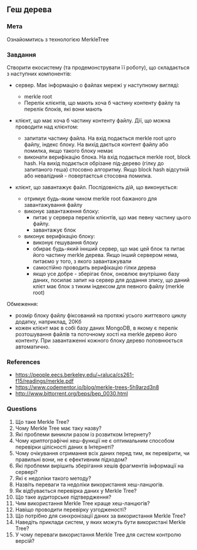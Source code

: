 ## Геш дерева
### Мета
Ознайомитись з технологією MerkleTree

### Завдання

<!--TODO: simplify -->

<!-- TODO: presentation / materials -->

Створити екосистему (та продемонструвати її роботу), що складається з наступних компонентів:

- сервер. Має інформацію о файлах мережі у наступному вигляді: 
   - merkle root
   - Перелік клієнтів, що мають хоча б  частину контенту файлу та перелік блоків, які вони мають

- клієнт, що має хоча б частину контенту файлу. Дії, що можна проводити над клієнтом:
    - запитати частину файла. На вхід подається merkle root цого файлу, індекс блоку. На вихід дається контент файлу або помилка, якщо такого блоку немає
    - виконати верифікацію блока. На вхід подається merkle root, block hash. На вихід подається обрізане під-дерево (гілку до запитаного геша) стосовно алгоритму. Якщо block hash відсутній або невалідний - повертаєтсья стосовна помилка. 

- клієнт, що завантажує файл. Послідовність дій, що виконується:
   - отримує будь-яким чином merkle root бажаного для завантажування файлу
   - виконує завантаження блоку:
      - питає у сервера перелік клієнтів, що має певну частину цього файлу. 
      - завантажує блок
   - виконує верифікацію блоку:
       - виконує гешування блоку
       - обирає будь-який іннший сервер, що має цей блок та питає його частину merkle дерева. Якщо інший сервером нема, питаємо у того, з якого завантажували
       - самостійно проводить верифікацію гілки дерева 
       - якщо усе добре - зберігає блок, оновлює внутрішню базу даних, посилає запит на сервер для додання зпису, що даний клієт має блок з тиким індексом для певного файлу (merkle root)

Обмеження:

- розмір блоку файлу фіксований на протяжі усього життєвого циклу додатку, наприклад, 20Кб
- кожен клієнт має в собі базу даних MongoDB, в якому є перелік розтошування файлів та поточному хості на merkle дерево його контенту. При завантаженні кожного блоку дерево поповнюється автоматично.


### References

- https://people.eecs.berkeley.edu/~raluca/cs261-f15/readings/merkle.pdf
- https://www.codementor.io/blog/merkle-trees-5h9arzd3n8
- http://www.bittorrent.org/beps/bep_0030.html


### Questions

1. Що таке Merkle Tree?
2. Чому Merkle Tree має таку назву?
3. Які проблеми виникли разом із розвитком Інтернету?
4. Чому криптографічні хеш-функції не є оптимальним способом перевірки цілісності даних в Інтернеті?
5. Чому очікування отримання всіх даних перед тим, як перевірити, чи правильні вони, не є ефективним підходом?
6. Які проблеми вирішить зберігання хешів фрагментів інформації на сервері?
7. Які є недоліки такого методу?
8. Назвіть переваги та недоліки використання хеш-ланцюгів.
9. Як відбувається перевірка даних у Merkle Tree?
10.   Що таке аудиторське підтвердження?
11.   Чим використання Merkle Tree краще хеш-ланцюгів?
12.   Навіщо проводити перевірку узгодженості?
13.   Що потрібно для синхронізації даних за використання Merkle Tree?
14.   Наведіть приклади систем, у яких можуть бути використані Merkle Tree?
15.   У чому переваги використання Merkle Tree для систем контролю версій?
